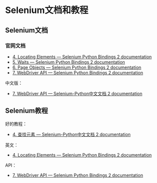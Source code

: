 # Selenium文档和教程

## Selenium文档

### 官网文档
* [4. Locating Elements — Selenium Python Bindings 2 documentation](http://selenium-python.readthedocs.io/locating-elements.html)
* [5. Waits — Selenium Python Bindings 2 documentation](http://selenium-python.readthedocs.io/waits.html)
* [6. Page Objects — Selenium Python Bindings 2 documentation](http://selenium-python.readthedocs.io/page-objects.html)
* [7. WebDriver API — Selenium Python Bindings 2 documentation](http://selenium-python.readthedocs.io/api.html)

中文版：
* [7. WebDriver API — Selenium-Python中文文档 2 documentation](http://selenium-python-zh.readthedocs.io/en/latest/api.html)

## Selenium教程

好的教程：
* [4. 查找元素 — Selenium-Python中文文档 2 documentation](http://selenium-python-zh.readthedocs.io/en/latest/locating-elements.html)

英文：
* [4. Locating Elements — Selenium Python Bindings 2 documentation](http://selenium-python.readthedocs.io/locating-elements.html)

API：
* [7. WebDriver API — Selenium Python Bindings 2 documentation](http://selenium-python.readthedocs.io/api.html)
